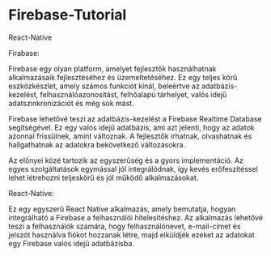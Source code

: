 # Firebase-Tutorial
React-Native


Firabase:

Firebase egy olyan platform, amelyet fejlesztők használhatnak alkalmazásaik fejlesztéséhez és üzemeltetéséhez. Ez egy teljes körű eszközkészlet, amely számos funkciót kínál, beleértve az adatbázis-kezelést, felhasználóazonosítást, felhőalapú tárhelyet, valós idejű adatszinkronizációt és még sok mást.


Firebase lehetővé teszi az adatbázis-kezelést a Firebase Realtime Database segítségével. Ez egy valós idejű adatbázis, ami azt jelenti, hogy az adatok azonnal frissülnek, amint változnak. A fejlesztők írhatnak, olvashatnak és hallgathatnak az adatokra bekövetkező változásokra.

Az előnyei közé tartozik az egyszerűség és a gyors implementáció. Az egyes szolgáltatások egymással jól integrálódnak, így kevés erőfeszítéssel lehet létrehozni teljeskörű és jól működő alkalmazásokat.

React-Native:

Ez egy egyszerű React Native alkalmazás, amely bemutatja, hogyan integrálható a Firebase a felhasználói hitelesítéshez. Az alkalmazás lehetővé teszi a felhasználók számára, hogy felhasználónevet, e-mail-címet és jelszót használva fiókot hozzanak létre, majd elküldjék ezeket az adatokat egy Firebase valós idejű adatbázisba.

